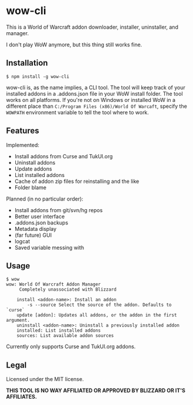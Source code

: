 # wow-cli
This is a World of Warcraft addon downloader, installer, uninstaller, and manager.

I don't play WoW anymore, but this thing still works fine.

## Installation
```text
$ npm install -g wow-cli
```
wow-cli is, as the name implies, a CLI tool. The tool will keep track of your installed addons in a .addons.json file in your WoW install folder. The tool works on all platforms. If you're not on Windows or installed WoW in a different place than `C:/Program Files (x86)/World Of Warcaft`, specify the `WOWPATH` environment variable to tell the tool where to work.

## Features
Implemented:
* Install addons from Curse and TukUI.org
* Uninstall addons
* Update addons
* List installed addons
* Cache of addon zip files for reinstalling and the like
* Folder blame

Planned (in no particular order):
* Install addons from git/svn/hg repos
* Better user interface
* .addons.json backups
* Metadata display
* (far future) GUI
* logcat
* Saved variable messing with


## Usage
```text
$ wow
wow: World Of Warcraft Addon Manager
     Completely unassociated with Blizzard

    install <addon-name>: Install an addon
        -s --source Select the source of the addon. Defaults to `curse`
    update [addon]: Updates all addons, or the addon in the first argument.
    uninstall <addon-name>: Uninstall a previously installed addon
    installed: List installed addons
    sources: List available addon sources
```
Currently only supports Curse and TukUI.org addons.

## Legal
Licensed under the MIT license.

**THIS TOOL IS NO WAY AFFILIATED OR APPROVED BY BLIZZARD OR IT'S AFFILIATES.**